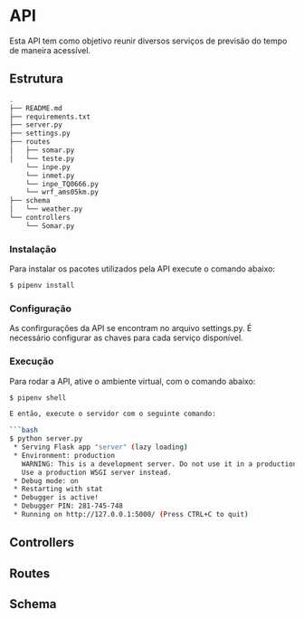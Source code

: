 # API

Esta API tem como objetivo reunir diversos serviços de previsão do tempo
de maneira acessível.

## Estrutura

```bash
.
├── README.md
├── requirements.txt
├── server.py
├── settings.py
├── routes
│   ├── somar.py
│   └── teste.py
    └── inpe.py
    └── inmet.py
    └── inpe_TQ0666.py
    └── wrf_ams05km.py
├── schema
│   └── weather.py
└── controllers
    └── Somar.py
```

### Instalação

Para instalar os pacotes utilizados pela API execute o comando abaixo:

```bash
$ pipenv install
```

### Configuração

As confirgurações da API se encontram no arquivo settings.py. É necessário
configurar as chaves para cada serviço disponível.

### Execução

Para rodar a API, ative o ambiente virtual, com o comando abaixo:

```bash
$ pipenv shell

E então, execute o servidor com o seguinte comando:

```bash
$ python server.py
 * Serving Flask app "server" (lazy loading)
 * Environment: production
   WARNING: This is a development server. Do not use it in a production deployment.
   Use a production WSGI server instead.
 * Debug mode: on
 * Restarting with stat
 * Debugger is active!
 * Debugger PIN: 281-745-748
 * Running on http://127.0.0.1:5000/ (Press CTRL+C to quit)
```

## Controllers

## Routes

## Schema